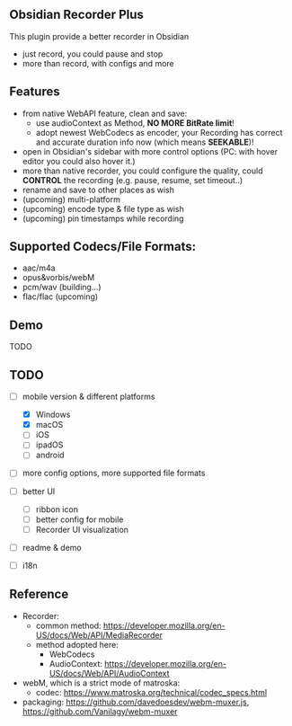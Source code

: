 ## Obsidian Recorder Plus
This plugin provide a better recorder in Obsidian
- just record, you could pause and stop
- more than record, with configs and more

## Features
- from native WebAPI feature, clean and save:
    - use audioContext as Method, **NO MORE BitRate limit**!
    - adopt newest WebCodecs as encoder, your Recording has correct and accurate duration info now (which means **SEEKABLE**)!
- open in Obsidian's sidebar with more control options (PC: with hover editor you could also hover it.)
- more than native recorder, you could configure the quality, could **CONTROL** the recording (e.g. pause, resume, set timeout..)
- rename and save to other places as wish
- (upcoming) multi-platform
- (upcoming) encode type & file type as wish
- (upcoming) pin timestamps while recording

## Supported Codecs/File Formats:
- aac/m4a
- opus&vorbis/webM
- pcm/wav (building...)
- flac/flac (upcoming)

## Demo
TODO

## TODO
* [ ] mobile version & different platforms
    * [x] Windows
    * [x] macOS
    * [ ] iOS
    * [ ] ipadOS
    * [ ] android
* [ ] more config options, more supported file formats
* [ ] better UI
    * [ ] ribbon icon
    * [ ] better config for mobile
    * [ ] Recorder UI visualization
* [ ] readme & demo
* [ ] i18n


## Reference
- Recorder:
    - common method: https://developer.mozilla.org/en-US/docs/Web/API/MediaRecorder
    - method adopted here: 
        - WebCodecs
        - AudioContext: https://developer.mozilla.org/en-US/docs/Web/API/AudioContext
- webM, which is a strict mode of matroska:
    - codec: https://www.matroska.org/technical/codec_specs.html
- packaging: https://github.com/davedoesdev/webm-muxer.js, https://github.com/Vanilagy/webm-muxer
